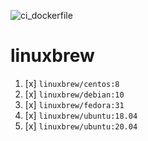 ![ci_dockerfile](https://github.com/fast-ide/linuxbrew/workflows/ci_dockerfile/badge.svg)

# linuxbrew

1. [x] `linuxbrew/centos:8`
2. [x] `linuxbrew/debian:10`
3. [x] `linuxbrew/fedora:31`
4. [x] `linuxbrew/ubuntu:18.04`
5. [x] `linuxbrew/ubuntu:20.04`
